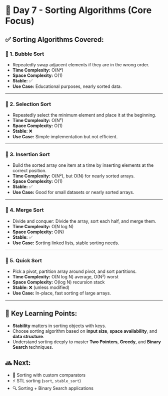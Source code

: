 # 📅 Day 7 - Sorting Algorithms (Core Focus)

## ✅ Sorting Algorithms Covered:

### 🔹 1. Bubble Sort
- Repeatedly swap adjacent elements if they are in the wrong order.
- **Time Complexity:** O(N²)
- **Space Complexity:** O(1)
- **Stable:** ✅
- **Use Case:** Educational purposes, nearly sorted data.

---

### 🔹 2. Selection Sort
- Repeatedly select the minimum element and place it at the beginning.
- **Time Complexity:** O(N²)
- **Space Complexity:** O(1)
- **Stable:** ❌
- **Use Case:** Simple implementation but not efficient.

---

### 🔹 3. Insertion Sort
- Build the sorted array one item at a time by inserting elements at the correct position.
- **Time Complexity:** O(N²), but O(N) for nearly sorted arrays.
- **Space Complexity:** O(1)
- **Stable:** ✅
- **Use Case:** Good for small datasets or nearly sorted arrays.

---

### 🔹 4. Merge Sort
- Divide and conquer: Divide the array, sort each half, and merge them.
- **Time Complexity:** O(N log N)
- **Space Complexity:** O(N)
- **Stable:** ✅
- **Use Case:** Sorting linked lists, stable sorting needs.

---

### 🔹 5. Quick Sort
- Pick a pivot, partition array around pivot, and sort partitions.
- **Time Complexity:** O(N log N) average, O(N²) worst
- **Space Complexity:** O(log N) recursion stack
- **Stable:** ❌ (unless modified)
- **Use Case:** In-place, fast sorting of large arrays.

---

## 🧠 Key Learning Points:
- **Stability** matters in sorting objects with keys.
- Choose sorting algorithm based on **input size**, **space availability**, and **data structure**.
- Understand sorting deeply to master **Two Pointers**, **Greedy**, and **Binary Search** techniques.

## 🔜 Next:
- 🔢 Sorting with custom comparators
- ⚡ STL sorting (`sort`, `stable_sort`)
- 🔍 Sorting + Binary Search applications

